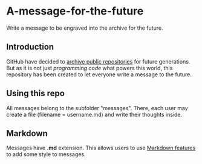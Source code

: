 # A-message-for-the-future
Write a message to be engraved into the archive for the future.

## Introduction
GitHub have decided to [archive public repositories](https://archiveprogram.github.com/) for future generations. But as it is not just _programming code_ what powers this world, this repository has been created to let everyone write a message to the future.

## Using this repo
All messages belong to the subfolder "messages". There, each user may create a file (filename = username.md) and write their thoughts inside.

## Markdown
Messages have **.md** extension. This allows users to use [Markdown features](https://guides.github.com/features/mastering-markdown/) to add some style to messages.